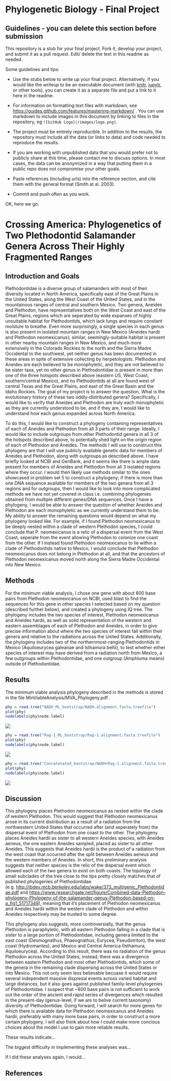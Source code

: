 Phylogenetic Biology - Final Project
====================================

Guidelines - you can delete this section before submission
----------------------------------------------------------

This repository is a stub for your final project. Fork it, develop your
project, and submit it as a pull request. Edit/ delete the text in this
readme as needed.

Some guidelines and tips:

-   Use the stubs below to write up your final project. Alternatively,
    if you would like the writeup to be an executable document (with
    [knitr](http://yihui.name/knitr/), [jupytr](http://jupyter.org/), or
    other tools), you can create it as a separate file and put a link to
    it here in the readme.

-   For information on formatting text files with markdown, see
    <a href="https://guides.github.com/features/mastering-markdown/" class="uri">https://guides.github.com/features/mastering-markdown/</a>
    . You can use markdown to include images in this document by linking
    to files in the repository, eg `![GitHub Logo](/images/logo.png)`.

-   The project must be entirely reproducible. In addition to the
    results, the repository must include all the data (or links to data)
    and code needed to reproduce the results.

-   If you are working with unpublished data that you would prefer not
    to publicly share at this time, please contact me to discuss
    options. In most cases, the data can be anonymized in a way that
    putting them in a public repo does not compromise your other goals.

-   Paste references (including urls) into the reference section, and
    cite them with the general format (Smith at al. 2003).

-   Commit and push often as you work.

OK, here we go.

Crossing America: Phylogenetics of Two Plethodontid Salamander Genera Across Their Highly Fragmented Ranges
===========================================================================================================

Introduction and Goals
----------------------

Plethodontidae is a diverse group of salamanders with most of their
diversity located in North America, specifically east of the Great
Plains in the United States, along the West Coast of the United States,
and in the mountainous ranges of central and southern Mexico. Two
genera, Aneides and Plethodon, have representatives both on the West
Coast and east of the Great Plains, regions which are seperated by wide
expanses of highly unsuitable habitat for Plethodontids, which lack
lungs and require constant moisture to breathe. Even more surprisingly,
a single species in each genus is also present in isolated mountain
ranges in New Mexico (Aneides hardii and Plethodon neomexicanus);
similar, seemingly-suitable habitat is present in other nearby mountain
ranges in New Mexico, and much more extensively in the Colorado Rockies
to the north and the Sierra Madre Occidental to the southwest, yet
neither genus has been documented in these areas in spite of extensive
collecting by herpetologists. Plethodon and Aneides are each believed to
be monophyletic, and they are not believed to be sister taxa, yet no
other genus in Plethodontidae is present in more than one of the three
hotspots described above (eastern US, West Coast, southern/central
Mexico), and no Plethodontids at all are found west of central Texas and
the Great Plains, and east of the Great Basin and the Idaho Rockies. The
goal of my project is to answer the question, What is the evolutionary
history of these two oddly-distributed genera? Specifically, I would
like to verify that Aneides and Plethodon are truly each monophyletic as
they are currently understood to be, and if they are, I would like to
understand how each genus expanded across North America.

To do this, I would like to construct a phylogeny containing
representatives of each of Aneides and Plethodon from all 3 parts of
their range. Ideally, I would like to include outgroups from other
Plethodontid genera in all 3 of the hotspots described above, to
potentially shed light on the origin region of each of Plethodon and
Aneides. The methods I will use to construct this phylogeny are that I
will use publicly available genetic data for members of Aneides and
Plethodon, along with outgroups as described above. I have briefly
looked at NCBI and GenBank, and it seems like there is ample data
present for members of Aneides and Plethodon from all 3 isolated regions
where they occur. I would then likely use methods similar to the ones
showcased in problem set 5 to construct a phylogeny; if there is more
than one DNA sequence available for members of the two genera from all 3
regions and for outgroups, then I would like to look into more
complicated methods we have not yet covered in class i.e. combining
phylogenies obtained from multiple different genes/DNA sequences. Once I
have a phylogeny, I would be able to answer the question of whether
Aneides and Plethodon are each monophyletic as we currently understand
them to be. My ability to answer the remaining questions would depend on
what my phylogeny looked like. For example, if I found Plethodon
neomexicanus to be deeply nested within a clade of western Plethodon
species, I could conclude that P. neomexicanus is a relic of a dispersal
event from the West Coast, seperate from the event allowing Plethodon to
colonize one coast from the other. If I instead found Plethodon
neomexicanus to lie within a clade of Plethodontids native to Mexico, I
would conclude that Plethodon neomexicanus does not belong in Plethodon
at all, and that the ancestors of Plethodon neomexicanus moved north
along the Sierra Madre Occidental into New Mexico.

Methods
-------

For the minimum viable analysis, I chose one gene with about 800 base
pairs from Plethodon neomexicanus on NCBI, used blast to find the
sequences for this gene in other species I selected based on my question
(described further below), and created a phylogeny using IQ tree. The
phylogeny includes the two species of interest, Plethodon neomexicanus
and Aneides hardii, as well as solid representation of the western and
eastern assemblages of each of Plethodon and Aneides, in order to give
precise information about where the two species of interest fall within
their genera and relative to the radiations across the United States.
Additionally, the phylogeny includes two of the northernmost-ranging
Plethodontids in Mexico (Aquiloeurycea galeanae and Isthamura bellii),
to test whether either species of interest may have derived from a
radiation north from Mexico, a few outgroups within Plethodontidae, and
one outgroup (Amphiuma means) outside of Plethodontidae.

Results
-------

The minimum viable analysis phylogeny described in the methods is stored
in the file MinViableAnalysis/MVA\_Phylogeny.pdf .

``` r
phy = read.tree("NADH_ML_bootstrap/NADH.alignment.fasta.treefile")
plot(phy)
nodelabels(phy$node.label)
```

![](README_files/figure-markdown_github/unnamed-chunk-1-1.png)

``` r
phy = read.tree("Rag-1_ML_bootstrap/Rag-1.alignment.fasta.treefile")
plot(phy)
nodelabels(phy$node.label)
```

![](README_files/figure-markdown_github/unnamed-chunk-2-1.png)

``` r
phy = read.tree("Concatenated_bootstrap/NADH+Rag-1.alignment.fasta.treefile")
plot(phy)
nodelabels(phy$node.label)
```

![](README_files/figure-markdown_github/unnamed-chunk-3-1.png)

Discussion
----------

This phylogeny places Plethodon neomexicanus as nested within the clade
of western Plethodon. This would suggest that Plethodon neomexicanus
arose in its current distribution as a result of a radiation from the
northwestern United States that occurred after (and seperately from) the
dispersal event of Plethodon from one coast to the other. The phylogeny
places Aneides hardii as sister to all western Aneides species, with
Aneides aeneus, the one eastern Aneides sampled, placed as sister to all
other Aneides. This suggests that Aneides hardii is the product of a
radiation from the west coast that occurred after the split between
Aneides aeneus and the western members of Aneides. In short, this
preliminary analysis suggests that neither species is the relic of the
dispersal event which allowed each of the two genera to exist on both
coasts. The topology of small subclades of the tree close to the tips
pretty closely matches that of published phylogenies of Plethodontidae
(e.g. <a href="http://ibdev.mcb.berkeley.edu/labs/wake/373_multigenic_Plethodontidae.pdf" class="uri">http://ibdev.mcb.berkeley.edu/labs/wake/373_multigenic_Plethodontidae.pdf</a>
and
<a href="https://www.researchgate.net/figure/Combined-data-Plethodon-phylogeny-Phylogeny-of-the-salamander-genus-Plethodon-based-on-a_fig1_51717349" class="uri">https://www.researchgate.net/figure/Combined-data-Plethodon-phylogeny-Phylogeny-of-the-salamander-genus-Plethodon-based-on-a_fig1_51717349</a>),
meaning that it’s placement of Plethodon neomexicanus and Aneides hardii
within the western clade of Plethodon and within Aneides respectively
may be trusted to some degree.

This phylogeny also suggests, more controversially, that the genus
Plethodon is paraphyletic, with all eastern Plethodon falling in a clade
that is sister to a large portion of Plethodontidae, including genera
limited to the east coast (Desmognathus, Phaeognathus, Eurycea,
Pseudotriton), the west coast (Hydromantes), and Mexico and Central
America (Isthamura, Aquiloeurycea). According to this result, there was
no radiation of the genus Plethodon across the United States; instead,
there was a divergence between eastern Plethodon and most other
Plethodontids, which some of the genera in the remaining clade
dispersing across the United States or into Mexico. This not only seem
less believable becuase it would require several independent massive
dispresal events across varied habitat and large distances, but it also
goes against published family-level phylogenies of Plethodontidae. I
suspect that \~800 base pairs is not sufficient to work out the order of
the ancient and rapid series of divergences which resulted in the
present-day (genus-level, if we are to belive current taxonomy)
diversity of Plethodontidae. Going forward, I will search for more genes
for which there is available data for Plethodon neomexicanus and Aneides
hardii, preferably with many more base pairs, in order to construct a
more certain phylogeny. I will also think about how I could make more
concious choices about the model I use to gain more reliable results.

These results indicate…

The biggest difficulty in implementing these analyses was…

If I did these analyses again, I would…

References
----------
